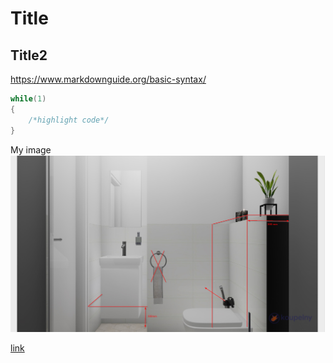 # Title
## Title2
https://www.markdownguide.org/basic-syntax/

```c
while(1)
{
    /*highlight code*/
}
```

My image
![Image1](./img/image1.png)

[link](www.st.com)
